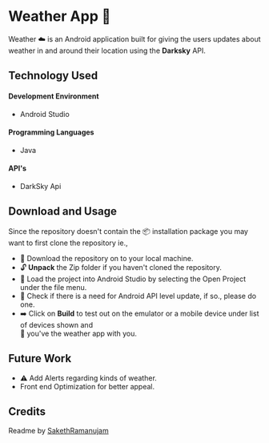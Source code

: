 # Weather App :iphone:
Weather  :cloud: is an Android application built for giving the users updates about weather in and around their location 
using the **Darksky** API.

## Technology Used
#### Development Environment 
- Android Studio
#### Programming Languages
- Java
#### API's
- DarkSky Api

## Download and Usage
Since the repository doesn't contain the :package: installation package you may want to first clone the repository ie., 
- :floppy_disk: Download the repository on to your local machine.
- :unlock: **Unpack** the Zip folder if you haven't cloned the repository.
- :syringe: Load the project into Android Studio by selecting the Open Project under the file menu.
- :repeat: Check if there is a need for Android API level update, if so., please do one.
- :arrow_right: Click on **Build** to test out on the emulator or a mobile device under list of devices shown and
<br>:tada: you've the weather app
with you.

## Future Work
- :warning: Add Alerts regarding kinds of weather.
- Front end Optimization for better appeal.



## Credits
Readme by [SakethRamanujam](https://github.com/sakethramanujam)
